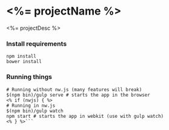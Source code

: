 # <%= projectName %>
<%= projectDesc %>

### Install requirements
```shell
npm install
bower install
```

### Running things
```shell
# Running without nw.js (many features will break)
$(npm bin)/gulp serve # starts the app in the browser
<% if (nwjs) { %>
# Running in nw.js
$(npm bin)/gulp watch
npm start # starts the app in webkit (use with gulp watch)
<% } %>```
